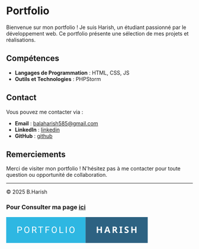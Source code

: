 
# Portfolio

Bienvenue sur mon portfolio ! Je suis Harish, un étudiant passionné par le développement web. Ce portfolio présente une sélection de mes projets et réalisations.

## Compétences

- **Langages de Programmation** : HTML, CSS, JS
- **Outils et Technologies** : PHPStorm

## Contact

Vous pouvez me contacter via :
- **Email** : balaharish585@gmail.com
- **LinkedIn** : [linkedin](https://www.linkedin.com/in/harish-balakirishnan-20aa38211/)
- **GitHub** : [github](https://github.com/bharishh)

## Remerciements

Merci de visiter mon portfolio ! N'hésitez pas à me contacter pour toute question ou opportunité de collaboration.

---

© 2025 B.Harish

### Pour Consulter ma page [ici](https://bharishh.github.io/Portfolio-Harish/)



[![forthebadge](/asset/portfolio-harish.svg)](https://forthebadge.com)